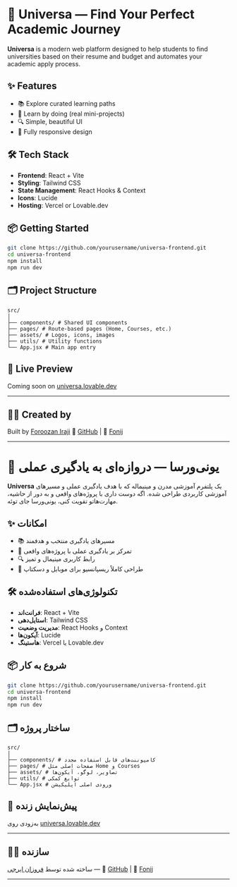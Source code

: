# 🌌 Universa — Find Your Perfect Academic Journey

**Universa** is a modern web platform designed to help students to find universities based on their resume and budget and automates your academic apply process.

## ✨ Features
- 📚 Explore curated learning paths
- 🧠 Learn by doing (real mini-projects)
- 🔍 Simple, beautiful UI
- 📱 Fully responsive design

## 🛠 Tech Stack
- **Frontend**: React + Vite
- **Styling**: Tailwind CSS
- **State Management**: React Hooks & Context
- **Icons**: Lucide
- **Hosting**: Vercel or Lovable.dev

## 📦 Getting Started

```bash
git clone https://github.com/yourusername/universa-frontend.git
cd universa-frontend
npm install
npm run dev
````

## 🗂 Project Structure

```
src/
│
├── components/ # Shared UI components
├── pages/ # Route-based pages (Home, Courses, etc.)
├── assets/ # Logos, icons, images
├── utils/ # Utility functions
└── App.jsx # Main app entry
```

## 🚀 Live Preview

Coming soon on [universa.lovable.dev](https://universa.lovable.dev)

---

## 🙋‍♀️ Created by

Built by [Foroozan Iraji](https://www.linkedin.com/in/foroozan-iraji)
🔗 [GitHub](https://github.com/Fonij80) | 🧠 [Fonij](https://t.me/Fonij2002)

---

# 🌌 یونی‌ورسا — دروازه‌ای به یادگیری عملی

**Universa** یک پلتفرم آموزشی مدرن و مینیماله که با هدف یادگیری عملی و مسیرهای آموزشی کاربردی طراحی شده. اگه دوست داری با پروژه‌های واقعی و به دور از حاشیه، مهارت‌هاتو تقویت کنی، یونی‌ورسا جای توئه.

## ✨ امکانات

* 📚 مسیرهای یادگیری منتخب و هدفمند
* 🧠 تمرکز بر یادگیری عملی با پروژه‌های واقعی
* 🔍 رابط کاربری مینیمال و تمیز
* 📱 طراحی کاملاً ریسپانسیو برای موبایل و دسکتاپ

## 🛠 تکنولوژی‌های استفاده‌شده

* **فرانت‌اند**: React + Vite
* **استایل‌دهی**: Tailwind CSS
* **مدیریت وضعیت**: React Hooks و Context
* **آیکون‌ها**: Lucide
* **هاستینگ**: Vercel یا Lovable.dev

## 📦 شروع به کار

```bash
git clone https://github.com/yourusername/universa-frontend.git
cd universa-frontend
npm install
npm run dev
```

## 🗂 ساختار پروژه

```
src/
│
├── components/ # کامپوننت‌های قابل استفاده مجدد
├── pages/ # صفحات اصلی مثل Home و Courses
├── assets/ # تصاویر، لوگو، آیکون‌ها
├── utils/ # توابع کمکی
└── App.jsx # ورودی اصلی اپلیکیشن
```

## 🚀 پیش‌نمایش زنده

به‌زودی روی [universa.lovable.dev](https://universa.lovable.dev)

---

## 🙋‍♀️ سازنده

ساخته شده توسط [فروزان ایرجی](https://www.linkedin.com/in/foroozan-iraji) —
🔗 [GitHub](https://github.com/Fonij80) | 🧠 [Fonij](https://t.me/Fonij2002)

---

